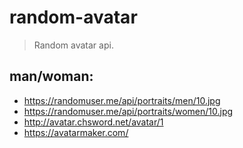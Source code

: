 # random-avatar
> Random avatar api.

## man/woman:
+ https://randomuser.me/api/portraits/men/10.jpg
+ https://randomuser.me/api/portraits/women/10.jpg
+ http://avatar.chsword.net/avatar/1
+ https://avatarmaker.com/